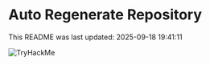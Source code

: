 # Auto Regenerate Repository

This README was last updated: 2025-09-18 19:41:11

 ![TryHackMe](https://tryhackme.com/badge/533634)